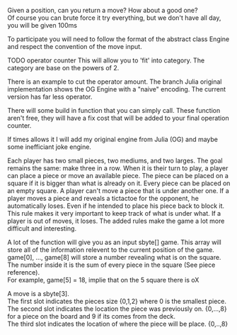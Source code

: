 Given a position, can you return a move? How about a good one?\
Of course you can brute force it try everything, but we don't have all day, you will be given 100ms

To participate you will need to follow the format of the abstract class Engine and respect the convention of the move input.

TODO operator counter
This will allow you to 'fit' into category. The category are base on the powers of 2.

There is an example to cut the operator amount. The branch Julia original implementation shows the OG Engine with a "naive" encoding. The current version has far less operator.

There will some build in function that you can simply call. These function aren't free, they will have a fix cost that will be added to your final operation counter.

If times allows it I will add my original engine from Julia (OG) and maybe some inefficiant joke engine.

Each player has two small pieces, two mediums, and two larges. The goal remains the same: make three in a row.
When it is their turn to play, a player can place a piece or move an available piece.
The piece can be placed on a square if it is bigger than what is already on it. Every piece can be placed on an empty square.
A player can't move a piece that is under another one.
If a player moves a piece and reveals a tictactoe for the opponent, he automatically loses. Even if he intended to place his piece back to block it.
This rule makes it very important to keep track of what is under what.
If a player is out of moves, it loses.
The added rules make the game a lot more difficult and interesting.


A lot of the function will give you as an input sbyte[] game. This array will store all of the information relevent to the current position of the game.\
game[0], ..., game[8] will store a number revealing what is on the square. The number inside it is the sum of every piece in the square (See piece reference).\
For example, game[5] = 18, implie that on the 5 square there is oX

A move is a sbyte[3].\
The first slot indicates the pieces size {0,1,2} where 0 is the smallest piece.\
The second slot indicates the location the piece was previously on. {0,...,8} for a piece on the board and 9 if its comes from the deck.\
The third slot indicates the location of where the piece will be place. {0,..,8}
